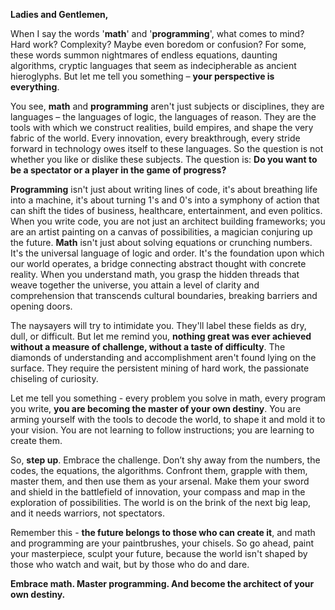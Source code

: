 **Ladies and Gentlemen,**

When I say the words '**math**' and '**programming**', what comes to mind? Hard work? Complexity? Maybe even boredom or confusion? For some, these words summon nightmares of endless equations, daunting algorithms, cryptic languages that seem as indecipherable as ancient hieroglyphs. But let me tell you something – **your perspective is everything**.

You see, **math** and **programming** aren't just subjects or disciplines, they are languages – the languages of logic, the languages of reason. They are the tools with which we construct realities, build empires, and shape the very fabric of the world. Every innovation, every breakthrough, every stride forward in technology owes itself to these languages. So the question is not whether you like or dislike these subjects. The question is: **Do you want to be a spectator or a player in the game of progress?**

**Programming** isn't just about writing lines of code, it's about breathing life into a machine, it's about turning 1's and 0's into a symphony of action that can shift the tides of business, healthcare, entertainment, and even politics. When you write code, you are not just an architect building frameworks; you are an artist painting on a canvas of possibilities, a magician conjuring up the future. **Math** isn't just about solving equations or crunching numbers. It's the universal language of logic and order. It's the foundation upon which our world operates, a bridge connecting abstract thought with concrete reality. When you understand math, you grasp the hidden threads that weave together the universe, you attain a level of clarity and comprehension that transcends cultural boundaries, breaking barriers and opening doors.

The naysayers will try to intimidate you. They'll label these fields as dry, dull, or difficult. But let me remind you, **nothing great was ever achieved without a measure of challenge, without a taste of difficulty**. The diamonds of understanding and accomplishment aren't found lying on the surface. They require the persistent mining of hard work, the passionate chiseling of curiosity.

Let me tell you something - every problem you solve in math, every program you write, **you are becoming the master of your own destiny**. You are arming yourself with the tools to decode the world, to shape it and mold it to your vision. You are not learning to follow instructions; you are learning to create them.

So, **step up**. Embrace the challenge. Don’t shy away from the numbers, the codes, the equations, the algorithms. Confront them, grapple with them, master them, and then use them as your arsenal. Make them your sword and shield in the battlefield of innovation, your compass and map in the exploration of possibilities. The world is on the brink of the next big leap, and it needs warriors, not spectators.

Remember this - **the future belongs to those who can create it**, and math and programming are your paintbrushes, your chisels. So go ahead, paint your masterpiece, sculpt your future, because the world isn't shaped by those who watch and wait, but by those who do and dare.

**Embrace math. Master programming. And become the architect of your own destiny.**
